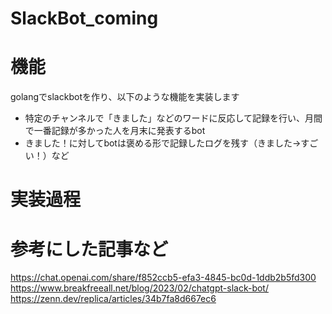# SlackBot_coming

# 機能
golangでslackbotを作り、以下のような機能を実装します
- 特定のチャンネルで「きました」などのワードに反応して記録を行い、月間で一番記録が多かった人を月末に発表するbot
- きました！に対してbotは褒める形で記録したログを残す（きました→すごい！）など

# 実装過程

# 参考にした記事など
https://chat.openai.com/share/f852ccb5-efa3-4845-bc0d-1ddb2b5fd300
https://www.breakfreeall.net/blog/2023/02/chatgpt-slack-bot/
https://zenn.dev/replica/articles/34b7fa8d667ec6
